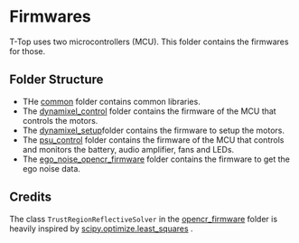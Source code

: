 # Firmwares

T-Top uses two microcontrollers (MCU). This folder contains the firmwares for those.

## Folder Structure

- THe [common](common) folder contains common libraries.
- The [dynamixel_control](dynamixel_control) folder contains the firmware of the MCU that controls the motors.
- The [dynamixel_setup](dynamixel_setup)folder contains the firmware to setup the motors.
- The [psu_control](psu_control) folder contains the firmware of the MCU that controls and monitors the battery, audio
  amplifier, fans and LEDs.
- The [ego_noise_opencr_firmware](ego_noise_opencr_firmware) folder contains the firmware to get the ego noise data.


## Credits

The class `TrustRegionReflectiveSolver` in the [opencr_firmware](opencr_firmware) folder is heavily inspired
by [scipy.optimize.least_squares](https://docs.scipy.org/doc/scipy/reference/generated/scipy.optimize.least_squares.html)
.
